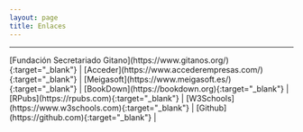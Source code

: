 ```yaml
---
layout: page
title: Enlaces
---
```


<hr size="5px" color="#268BD4" />
[Fundación Secretariado Gitano](https://www.gitanos.org/){:target="_blank"}  |
[Acceder](https://www.accederempresas.com/){:target="_blank"}  |
[Meigasoft](https://www.meigasoft.es/){:target="_blank"}  |
[BookDown](https://bookdown.org){:target="_blank"} |
[RPubs](https://rpubs.com){:target="_blank"} |
[W3Schools](https://www.w3schools.com){:target="_blank"} |
[Github](https://github.com){:target="_blank"} |